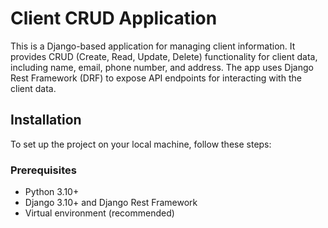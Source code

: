 # Client CRUD Application

This is a Django-based application for managing client information. It provides CRUD (Create, Read, Update, Delete) functionality for client data, including name, email, phone number, and address. The app uses Django Rest Framework (DRF) to expose API endpoints for interacting with the client data.

## Installation

To set up the project on your local machine, follow these steps:

### Prerequisites

- Python 3.10+
- Django 3.10+ and Django Rest Framework
- Virtual environment (recommended)
